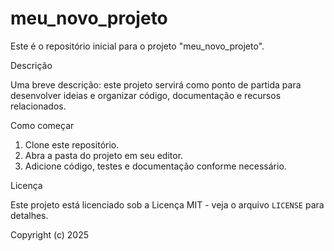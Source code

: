 # meu_novo_projeto

Este é o repositório inicial para o projeto "meu_novo_projeto".

Descrição

Uma breve descrição: este projeto servirá como ponto de partida para desenvolver ideias e organizar código, documentação e recursos relacionados.

Como começar

1. Clone este repositório.
2. Abra a pasta do projeto em seu editor.
3. Adicione código, testes e documentação conforme necessário.


Licença

Este projeto está licenciado sob a Licença MIT - veja o arquivo `LICENSE` para detalhes.

Copyright (c) 2025
